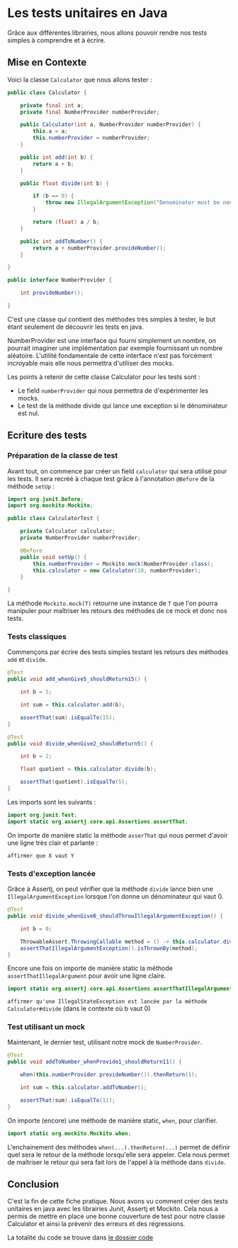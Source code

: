 # Les tests unitaires en Java

Grâce aux différentes librairies, nous allons pouvoir rendre nos tests simples à comprendre et à écrire.

## Mise en Contexte

Voici la classe ``Calculator`` que nous allons tester :

```java
public class Calculator {

    private final int a;
    private final NumberProvider numberProvider;

    public Calculator(int a, NumberProvider numberProvider) {
        this.a = a;
        this.numberProvider = numberProvider;
    }

    public int add(int b) {
        return a + b;
    }

    public float divide(int b) {

        if (b == 0) {
            throw new IllegalArgumentException("Denominator must be non null.");
        }

        return (float) a / b;
    }

    public int addToNumber() {
        return a + numberProvider.provideNumber();
    }

}

public interface NumberProvider {

    int provideNumber();

}
```

C'est une classe qui contient des méthodes très simples à tester, le but étant seulement de découvrir les tests en java.

NumberProvider est une interface qui fourni simplement un nombre, on pourrait imaginer une implémentation par exemple fournissant un nombre aléatoire.
L'utilité fondamentale de cette interface n'est pas forcément incroyable mais elle nous permettra d'utiliser des mocks.

Les points à retenir de cette classe Calculator pour les tests sont :

 - Le field ``numberProvider`` qui nous permettra de d'expérimenter les mocks.
 - Le test de la méthode divide qui lance une exception si le dénominateur est nul.

## Ecriture des tests

### Préparation de la classe de test

Avant tout, on commence par créer un field ``calculator`` qui sera utilisé pour les tests. Il sera recréé à chaque test grâce à l'annotation ``@Before`` de la méthode ``setUp`` :

```java
import org.junit.Before;
import org.mockito.Mockito;

public class CalculatorTest {

    private Calculator calculator;
    private NumberProvider numberProvider;

    @Before
    public void setUp() {
        this.numberProvider = Mockito.mock(NumberProvider.class);
        this.calculator = new Calculator(10, numberProvider);
    }

}
```

La méthode ``Mockito.mock(T)`` retourne une instance de ``T`` que l'on pourra manipuler pour maîtriser les retours des méthodes de ce mock et donc nos tests.

### Tests classiques

Commençons par écrire des tests simples testant les retours des méthodes ``add`` et ``divide``. 

```java
@Test
public void add_whenGive5_shouldReturn15() {

    int b = 5;

    int sum = this.calculator.add(b);

    assertThat(sum).isEqualTo(15);
}

@Test
public void divide_whenGive2_shouldReturn5() {

    int b = 2;

    float quotient = this.calculator.divide(b);

    assertThat(quotient).isEqualTo(5);
}
```

Les imports sont les suivants :

```java
import org.junit.Test;
import static org.assertj.core.api.Assertions.assertThat;
```

On importe de manière static la méthode ``asserThat`` qui nous permet d'avoir une ligne très clair et parlante :

``affirmer que X vaut Y``

### Tests d'exception lancée

Grâce à Assertj, on peut vérifier que la méthode ``divide`` lance bien une ``IllegalArgumentException`` lorsque l'on donne un dénominateur qui vaut 0.

```java
@Test
public void divide_whenGive0_shouldThrowIllegalArgumentException() {

    int b = 0;

    ThrowableAssert.ThrowingCallable method = () -> this.calculator.divide(b);
    assertThatIllegalArgumentException().isThrownBy(method);
}
```

Encore une fois on importe de manière static la méthode ``assertThatIllegalArgument`` pour avoir une ligne claire.

```java
import static org.assertj.core.api.Assertions.assertThatIllegalArgumentException;
```

``affirmer qu'une IllegalStateException est lancée par la méthode Calculator#divide``  (dans le contexte où b vaut 0)

### Test utilisant un mock

Maintenant, le dernier test, utilisant notre mock de ``NumberProvider``.

```java
@Test
public void addToNumber_whenProvide1_shouldReturn11() {

    when(this.numberProvider.provideNumber()).thenReturn(1);

    int sum = this.calculator.addToNumber();

    assertThat(sum).isEqualTo(11);
}
```

On importe (encore) une méthode de manière static, ``when``, pour clarifier.

```java
import static org.mockito.Mockito.when;
```

L'enchainement des méthodes ``when(...).thenReturn(...)`` permet de définir quel sera le retour de la méthode lorsqu'elle sera appeler. Cela nous permet de maîtriser le retour qui sera fait lors de l'appel à la méthode dans ``divide``.

## Conclusion

C'est la fin de cette fiche pratique. Nous avons vu comment créer des tests unitaires en java avec les librairies Junit, Assertj et Mockito. Cela nous a permis de mettre en place une bonne couverture de test pour notre classe Calculator et ainsi la prévenir des erreurs et des régressions.

La totalité du code se trouve dans [le dossier code](../code)

